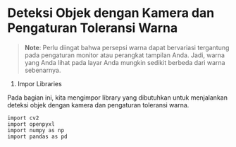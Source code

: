# Deteksi Objek dengan Kamera dan Pengaturan Toleransi Warna

> **Note**: Perlu diingat bahwa persepsi warna dapat bervariasi tergantung pada pengaturan monitor atau perangkat tampilan Anda. Jadi, warna yang Anda lihat pada layar Anda mungkin sedikit berbeda dari warna sebenarnya.

1. Impor Libraries

Pada bagian ini, kita mengimpor library yang dibutuhkan untuk menjalankan deteksi objek dengan kamera dan pengaturan toleransi warna.
```
import cv2
import openpyxl
import numpy as np
import pandas as pd
```
